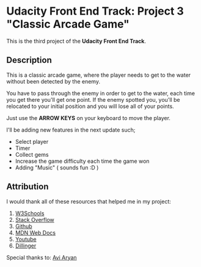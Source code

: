 # Udacity Front End Track: Project 3 "Classic Arcade Game"

This is the third project of the **Udacity Front End Track**.

## Description

This is a classic arcade game, where the player needs to get to the water without been detected by the enemy.

You have to pass through the enemy in order to get to the water, each time you get there you'll get one point.
If the enemy spotted you, you'll be relocated to your initial position and you will lose all of your points.

Just use the **ARROW KEYS** on your keyboard to move the player.

I'll be adding new features in the next update such; 
* Select player
* Timer
* Collect gems
* Increase the game difficulty each time the game won
* Adding "Music" ( sounds fun :D )

## Attribution

I would thank all of these resources that helped me in my project:
1. [W3Schools](https://www.w3schools.com/)
2. [Stack Overflow](https://stackoverflow.com)
3. [Github](https://github.com/)
4. [MDN Web Docs](https://developer.mozilla.org/)
5. [Youtube](https://www.youtube.com) 
6. [Dillinger](https://dillinger.io/)

Special thanks to: [Avi Aryan](https://github.com/aviaryan/ud-arcade-game)